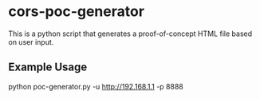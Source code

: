 # cors-poc-generator

This is a python script that generates a proof-of-concept HTML file based on user input.

## Example Usage

python poc-generator.py -u http://192.168.1.1 -p 8888